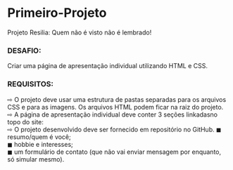 # Primeiro-Projeto
Projeto Resilia: Quem não é visto não é lembrado!

<h3>DESAFIO:</h3>
Criar uma página de apresentação individual utilizando HTML e CSS.

<h3>REQUISITOS:</h3>
⇨ O projeto deve usar uma estrutura de pastas separadas para os arquivos CSS e para as imagens. Os arquivos HTML podem ficar na raiz do projeto.<br>
⇨ A página de apresentação individual deve conter 3 seções linkadasno topo do site:<br>
⇨ O projeto desenvolvido deve ser fornecido em repositório no GitHub.
◼ resumo/quem é você;<br>
◼ hobbie e interesses;<br>
◼ um formulário de contato (que não vai enviar mensagem por enquanto, só simular mesmo).
